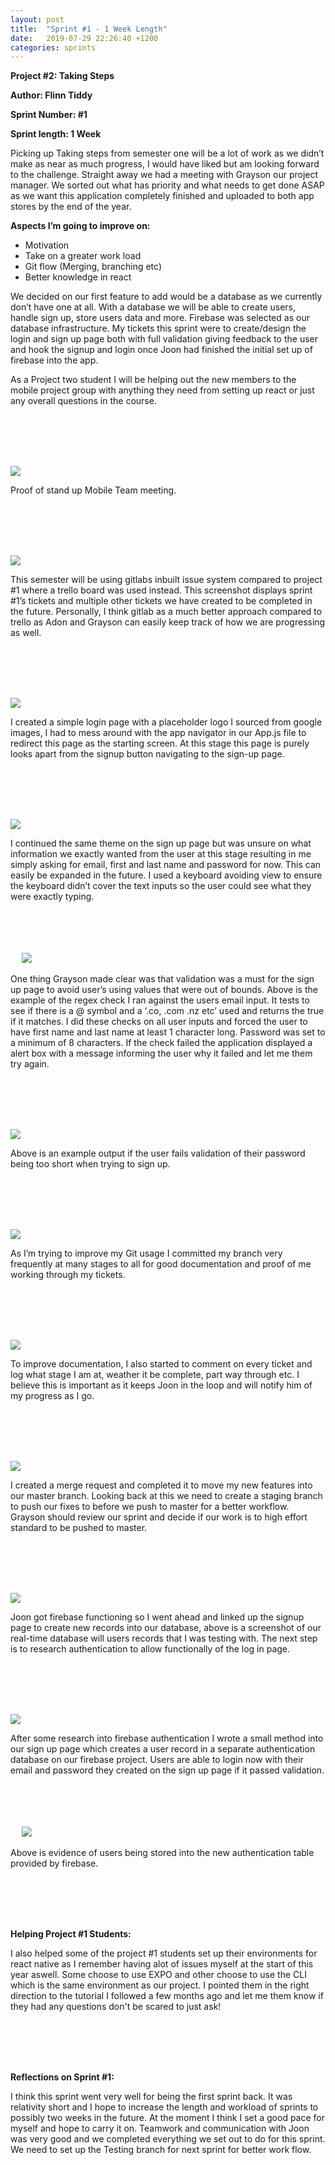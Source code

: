```yaml
---
layout: post
title:  "Sprint #1 - 1 Week Length"
date:   2019-07-29 22:26:40 +1200
categories: sprints
---
```


**Project #2: Taking Steps**

**Author: Flinn Tiddy**

**Sprint Number: #1**

**Sprint length: 1 Week**

Picking up Taking steps from semester one will be a lot of work as we didn’t make as near as much progress, I would have liked but am looking forward to the challenge. Straight away we had a meeting with Grayson our project manager. We sorted out what has priority and what needs to get done ASAP as we want this application completely finished and uploaded to both app stores by the end of the year.

**Aspects I’m going to improve on:**
*	Motivation
*	Take on a greater work load
*	Git flow (Merging, branching etc)
*	Better knowledge in react

We decided on our first feature to add would be a database as we currently don’t have one at all. With a database we will be able to create users, handle sign up, store users data and more. Firebase was selected as our database infrastructure.
My tickets this sprint were to create/design the login and sign up page both with full validation giving feedback to the user and hook the signup and login once Joon had finished the initial set up of firebase into the app.

As a Project two student I will be helping out the new members to the mobile project group with anything they need from setting up react or just any overall questions in the course.

<br/><br/>
<br/><br/>

![](/assets/standup1.png)

Proof of stand up Mobile Team meeting.

<br/><br/>
<br/><br/>

![](/assets/week1_2.JPG)

This semester will be using gitlabs inbuilt issue system compared to project #1 where a trello board was used instead. This screenshot displays sprint #1’s tickets and multiple other tickets we have created to be completed in the future. Personally, I think gitlab as a much better approach compared to trello as Adon and Grayson can easily keep track of how we are progressing as well. 

<br/><br/>
<br/><br/>

![](/assets/week2_1_2.JPG)

I created a simple login page with a placeholder logo I sourced from google images, I had to mess around with the app navigator in our App.js file to redirect this page as the starting screen. At this stage this page is purely looks apart from the signup button navigating to the sign-up page.

<br/><br/>
<br/><br/>

![](/assets/week2_1.JPG)

I continued the same theme on the sign up page but was unsure on what information we exactly wanted from the user at this stage resulting in me simply asking for email, first and last name and password for now. This can easily be expanded in the future. I used a keyboard avoiding view to ensure the keyboard didn’t cover the text inputs so the user could see what they were exactly typing.

<br/><br/>
<br/><br/>
 
![](/assets/Week2_3.JPG)

One thing Grayson made clear was that validation was a must for the sign up page to avoid user’s using values that were out of bounds. Above is the example of the regex check I ran against the users email input. It tests to see if there is a @ symbol and a ‘.co, .com .nz etc’ used and returns the true if it matches. I did these checks on all user inputs and forced the user to have first name and last name at least 1 character long. Password was set to a minimum of 8 characters. If the check failed the application displayed a alert box with a message informing the user why it failed and let me them try again.

<br/><br/>
<br/><br/>

![](/assets/Alertpassworderror.JPG)

Above is an example output if the user fails validation of their password being too short when trying to sign up.

<br/><br/>
<br/><br/>

![](/assets/commits.JPG)

As I’m trying to improve my Git usage I committed my branch very frequently at many stages to all for good documentation and proof of me working through my tickets.

<br/><br/>
<br/><br/>

![](/assets/gettingdocsuptodate.JPG)

To improve documentation, I also started to comment on every ticket and log what stage I am at, weather it be complete, part way through etc. I believe this is important as it keeps Joon in the loop and will notify him of my progress as I go.

<br/><br/>
<br/><br/>

![](/assets/mergedintomaster.JPG)

I created a merge request and completed it to move my new features into our master branch. Looking back at this we need to create a staging branch to push our fixes to before we push to master for a better workflow. Grayson should review our sprint and decide if our work is to high effort standard to be pushed to master.

<br/><br/>
<br/><br/>

![](/assets/Firebase.JPG)

Joon got firebase functioning so I went ahead and linked up the signup page to create new records into our database, above is a screenshot of our real-time database will users records that I was testing with. The next step is to research authentication to allow functionally of the log in page.

<br/><br/>
<br/><br/>

![](/assets/authcreate.jpg)

After some research into firebase authentication I wrote a small method into our sign up page which creates a user record in a separate authentication database on our firebase project. Users are able to login now with their email and password they created on the sign up page if it passed validation.

<br/><br/>
<br/><br/>
 
![](/assets/auth.JPG)

Above is evidence of users being stored into the new authentication table provided by firebase.

<br/><br/>
<br/><br/>

**Helping Project #1 Students:**

I also helped some of the project #1 students set up their environments for react native as I remember having alot of issues myself at the start of this year aswell. Some choose to use EXPO and other choose to use the CLI which is the same environment as our project. I pointed them in the right direction to the tutorial I followed a few months ago and let me them know if they had any questions don't be scared to just ask!

<br/><br/>
<br/><br/>

**Reflections on Sprint #1:**

I think this sprint went very well for being the first sprint back. It was relativity short and I hope to increase the length and workload of sprints to possibly two weeks in the future. At the moment I think I set a good pace for myself and hope to carry it on. Teamwork and communication with Joon was very good and we completed everything we set out to do for this sprint. We need to set up the Testing branch for next sprint for better work flow.
